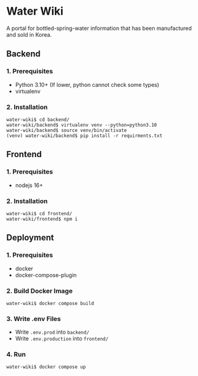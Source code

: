 # Water Wiki
A portal for bottled-spring-water information that has been manufactured and sold in Korea.

## Backend
### 1. Prerequisites
* Python 3.10+ (If lower, python cannot check some types)
* virtualenv
### 2. Installation
```
water-wiki$ cd backend/
water-wiki/backend$ virtualenv venv --python=python3.10
water-wiki/backend$ source venv/bin/activate
(venv) water-wiki/backend$ pip install -r requirments.txt
```

## Frontend
### 1. Prerequisites
* nodejs 16+
### 2. Installation
```
water-wiki$ cd frontend/
water-wiki/frontend$ npm i
```

## Deployment
### 1. Prerequisites
* docker
* docker-compose-plugin
### 2. Build Docker Image
```
water-wiki$ docker compose build
```
### 3. Write .env Files
* Write `.env.prod` into `backend/`
* Write `.env.production` into `frontend/`
### 4. Run
```
water-wiki$ docker compose up
```
